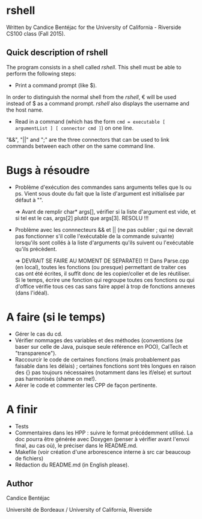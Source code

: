 # rshell
Written by Candice Bentéjac for the University of California - Riverside CS100 class (Fall 2015).

## Quick description of rshell
The program consists in a shell called *_rshell_*. This shell must be able to perform the following steps:
- Print a command prompt (like $).

In order to distinguish the normal shell from the *_rshell_*, € will be used instead of $ as a command prompt. 
*_rshell_* also displays the username and the host name.

- Read in a command (which has the form `cmd = executable [ argumentList ] [ connector cmd ]`) on one line.

"&&", "||" and ";" are the three connectors that can be used to link commands between each other on the same command line.


# Bugs à résoudre
- Problème d'exécution des commandes sans arguments telles que ls ou ps. Vient sous doute du fait que la liste d'argument est initialisée par défaut à "". 

	=> Avant de remplir char\* args[], vérifier si la liste d'argument est vide, et si tel est le cas, args[2] plutôt que args[3].
	RESOLU !!!
- Problème avec les connnecteurs && et || (ne pas oublier ; qui ne devrait pas fonctionner s'il colle l'exécutable de la commande suivante) lorsqu'ils sont collés à la liste d'arguments qu'ils suivent ou l'exécutable qu'ils précèdent.

	=> DEVRAIT SE FAIRE AU MOMENT DE SEPARATE() !!! Dans Parse.cpp (en local), toutes les fonctions (ou presque) permettant de traiter ces cas ont été écrites, il suffit donc de les copier/coller et de les réutiliser. Si le temps, écrire une fonction qui regroupe toutes ces fonctions ou qui d'office vérifie tous ces cas sans faire appel à trop de fonctions annexes (dans l'idéal).

# A faire (si le temps)
- Gérer le cas du cd.
- Vérifier nommages des variables et des méthodes (conventions (se baser sur celle de Java, puisque seule référence en POO), CalTech et "transparence").
- Raccourcir le code de certaines fonctions (mais probablement pas faisable dans les délais) ; certaines fonctions sont très longues en raison des {} pas toujours nécessaires (notamment dans les if/else) et surtout pas harmonisés (shame on me!).
- Aérer le code et commenter les CPP de façon pertinente.

# A finir 
- Tests
- Commentaires dans les HPP : suivre le format précédemment utilisé. La doc pourra être générée avec Doxygen (penser à vérifier avant l'envoi final, au cas où), le préciser dans le README.md.
- Makefile (voir création d'une arborescence interne à src car beaucoup de fichiers)
- Rédaction du README.md (in English please).

## Author
Candice Bentéjac

Université de Bordeaux / University of California, Riverside
